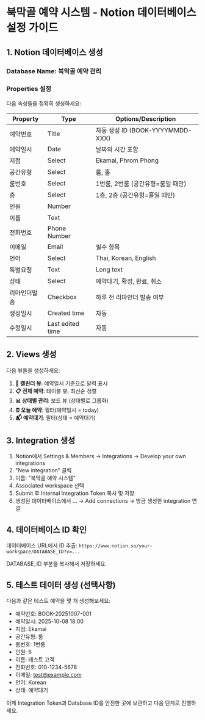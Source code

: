 # 북막골 예약 시스템 - Notion 데이터베이스 설정 가이드

## 1. Notion 데이터베이스 생성

### Database Name: 북막골 예약 관리

### Properties 설정

다음 속성들을 정확히 생성하세요:

| Property | Type | Options/Description |
|----------|------|---------------------|
| 예약번호 | Title | 자동 생성 ID (BOOK-YYYYMMDD-XXX) |
| 예약일시 | Date | 날짜와 시간 포함 |
| 지점 | Select | Ekamai, Phrom Phong |
| 공간유형 | Select | 룸, 홀 |
| 룸번호 | Select | 1번룸, 2번룸 (공간유형=룸일 때만) |
| 층 | Select | 1층, 2층 (공간유형=홀일 때만) |
| 인원 | Number | |
| 이름 | Text | |
| 전화번호 | Phone Number | |
| 이메일 | Email | 필수 항목 |
| 언어 | Select | Thai, Korean, English |
| 특별요청 | Text | Long text |
| 상태 | Select | 예약대기, 확정, 완료, 취소 |
| 리마인더발송 | Checkbox | 하루 전 리마인더 발송 여부 |
| 생성일시 | Created time | 자동 |
| 수정일시 | Last edited time | 자동 |

## 2. Views 생성

다음 뷰들을 생성하세요:

1. **📅 캘린더 뷰**: 예약일시 기준으로 달력 표시
2. **📋 전체 예약**: 테이블 뷰, 최신순 정렬
3. **📊 상태별 관리**: 보드 뷰 (상태별로 그룹화)
4. **⏰ 오늘 예약**: 필터(예약일시 = today)
5. **📬 예약대기**: 필터(상태 = 예약대기)

## 3. Integration 생성

1. Notion에서 Settings & Members → Integrations → Develop your own integrations
2. "New integration" 클릭
3. 이름: "북막골 예약 시스템"
4. Associated workspace 선택
5. Submit 후 Internal Integration Token 복사 및 저장
6. 생성된 데이터베이스에서 ... → Add connections → 방금 생성한 integration 연결

## 4. 데이터베이스 ID 확인

데이터베이스 URL에서 ID 추출:
`https://www.notion.so/your-workspace/DATABASE_ID?v=...`

DATABASE_ID 부분을 복사해서 저장하세요.

## 5. 테스트 데이터 생성 (선택사항)

다음과 같은 테스트 예약을 몇 개 생성해보세요:

- 예약번호: BOOK-20251007-001
- 예약일시: 2025-10-08 18:00
- 지점: Ekamai
- 공간유형: 룸
- 룸번호: 1번룸
- 인원: 6
- 이름: 테스트 고객
- 전화번호: 010-1234-5678
- 이메일: test@example.com
- 언어: Korean
- 상태: 예약대기

이제 Integration Token과 Database ID를 안전한 곳에 보관하고 다음 단계로 진행하세요.

